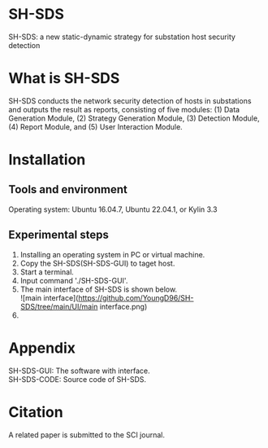 SH-SDS
======
SH-SDS: a new static-dynamic strategy for substation host security detection

What is SH-SDS
==============
SH-SDS conducts the network security detection of hosts in substations and outputs the result as reports, consisting of five modules: (1) Data Generation Module, (2) Strategy Generation Module, (3) Detection Module, (4) Report Module, and (5) User Interaction Module.

Installation
============

Tools and environment
---------------------
Operating system: Ubuntu 16.04.7, Ubuntu 22.04.1, or Kylin 3.3


Experimental steps
------------------
1. Installing an operating system in PC or virtual machine.
2. Copy the SH-SDS(SH-SDS-GUI) to taget host.
3. Start a terminal.
4. Input command './SH-SDS-GUI'.
5. The main interface of SH-SDS is shown below.  
![main interface](https://github.com/YoungD96/SH-SDS/tree/main/UI/main interface.png)
6. 


Appendix
==========
SH-SDS-GUI: The software with interface.  
SH-SDS-CODE: Source code of SH-SDS.

Citation
========
A related paper is submitted to the SCI journal.
